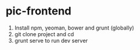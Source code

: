 pic-frontend
============

1. Install npm, yeoman, bower and grunt (globally)
2. git clone project and cd
3. grunt serve to run dev server
